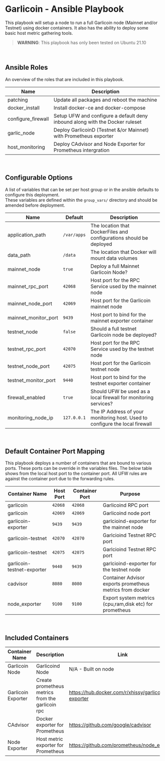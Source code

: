 # Garlicoin - Ansible Playbook 
This playbook will setup a node to run a full Garlicoin node (Mainnet and/or Testnet) using docker containers. It also has the ability to deploy some basic host metric gathering tools.<br >

> **WARNING**: This playbook has only been tested on Ubuntu 21.10
<br >

## Ansible Roles
An overview of the roles that are included in this playbook.

| Name | Description |
|------|-------------|
| patching | Update all packages and reboot the machine |
| docker_install | Install docker-ce and docker-compose |
| configure_firewall | Setup UFW and configure a default deny inbound along with the Docker ruleset |
| garlic_node | Deploy GarlicoinD (Testnet &/or Mainnet) with Prometheus exporter |
| host_monitoring | Deploy CAdvisor and Node Exporter for Prometheus intergration |

<br >
  
## Configurable Options
A list of variables that can be set per host group or in the ansible defaults to configure this deployment.<br />
These variables are defined within the `group_vars/` directory and should be amended before deployment.

| Name | Default | Description |
|------|---------|-------------|
| application_path | `/var/apps` | The location that DockerFiles and configurations should be deployed |
| data_path | `/data` | The location that Docker will mount data volumes |
| mainnet_node | `true` | Deploy a full Mainnet Garlicoin Node? |
| mainnet_rpc_port | `42068` | Host port for the RPC Service used by the mainnet node |
| mainnet_node_port | `42069` | Host port for the Garlicoin mainnet node |
| mainnet_monitor_port | `9439` | Host port to bind for the mainnet exporter container |
| testnet_node | `false` | Should a full testnet Garlicoin node be deployed? |
| testnet_rpc_port | `42070` | Host port for the RPC Service used by the testnet node |
| testnet_node_port | `42075` | Host port for the Garlicoin testnet node |
| testnet_monitor_port | `9440` | Host port to bind for the testnet exporter container |
| firewall_enabled | `true` | Should UFW be used as a local firewall for monitoring services? |
| monitoring_node_ip | `127.0.0.1` | The IP Address of your monitoring host. Used to configure the local firewall |

<br >

## Default Container Port Mapping
This playbook deploys a number of containers that are bound to various ports. These ports can be override in the variables files.
The below table shows from the local host port to the container port. All UFW rules are against the container port due to the forwarding rules.

| Container Name | Host Port | Container Port | Purpose |
|----------------|-----------|----------------|---------|
| garlicoin | `42068` | `42068` | Garlicoind RPC port |
| garlicoin | `42069` | `42069` | Garlicoind node port |
| garlicoin-exporter | `9439` | `9439` | garlcioind-exporter for the mainnet node |
| garlicoin-testnet | `42070` | `42070` | Garlcioind Testnet RPC port |
| garlicoin-testnet | `42075` | `42075` | Garlcioind Testnet RPC port |
| garlicoin-testnet-exporter | `9440` | `9439` | garlcioind-exporter for the testnet node |
| cadvisor | `8080` | `8080` | Container Advisor exports prometheus metrics from docker |
| node_exporter | `9100` | `9100` | Export system metrics (cpu,ram,disk etc) for prometheus |

<br >

## Included Containers

| Container Name | Description | Link |
|----------------|-------------|------|
| Garlicoin Node | Garlicoind Node | N/A - Built on node |
| Garlicoin Exporter | Create prometheus metrics from the garlicoin rpc | https://hub.docker.com/r/xhissy/garlicoind-exporter |
| CAdvisor | Docker exporter for Prometheus| https://github.com/google/cadvisor |
| Node Exporter | Host metric exporter for Prometheus | https://github.com/prometheus/node_exporter |
